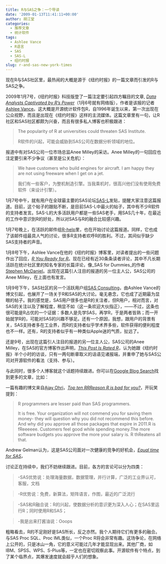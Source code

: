```yaml
---
title: R与SAS之争：一个导读
date: '2009-01-13T11:41:11+00:00'
author: 胡江堂
categories:
  - 推荐文章
  - 统计软件
tags:
  - Ashlee Vance
  - R语言
  - SAS
  - SAS-L
  - 纽约时报
slug: r-and-sas-new-york-times
---
```


现在R与SAS社区里，最热闹的大概是源于《纽约时报》的一篇文章而引发的R与SAS之争。

2009年1月7号，《纽约时报》科技版登了一篇注定要引起四方瞩目的文章, _[Data Analysts Captivated by R’s Power](http://www.nytimes.com/2009/01/07/technology/business-computing/07program.html)_（1月6号就有网络版），作者是该报的记者[Ashlee Vance](http://topics.nytimes.com/top/reference/timestopics/people/v/ashlee_vance/index.html?inline=nyt-per)。这大概是开源统计软件包R，自1996年诞生以来，第一次出现在公众视野，而且是出现在《纽约时报》这样的主流媒体。这篇文章里有一句，让R社区和SAS社区都颇为兴奋，而且有很多私人博客也积极跟进：

> The popularity of R at universities could threaten SAS Institute.
> 
> R软件的兴起，可能会威胁到SAS公司在数据分析领域的地位。

报道中有对SAS公司一位市场总监Anee Milley的采访。Anee Milley的一句回应也注定要引来不少争议（甚至是公关危机）：

> We have customers who build engines for aircraft. I am happy they are not using freeware when I get on a jet.
> 
> 我们有一些客户，为整机制造引擎。当我乘机时，很高兴他们没有使用免费软件（来设计引擎）。

1月7号中午，就有用户在全球最主要的SAS论坛[SAS-L](http://www.listserv.uga.edu/cgi-bin/wa?A1=ind0901b&L=sas-l#44)发贴，提醒大家注意这篇报道。目前，这个帖子的跟贴不断，是目前SAS-L中最火的帖子，其中有不少R软件的支持者发言。SAS-L的大多活跃用户都是一些SAS老手，用SAS几十年，在最近的工作中意识到R的好处，所以对SAS与R的融合比较感兴趣。

<!--more-->

1月7号晚上，在活跃的邮件组[R-help](http://groups.google.com/group/r-help-archive/browse_thread/thread/5502fdc60d063833/352fc11a5b833f12)里，也在开始讨论这篇报道。同样，它也成了该邮件组最具人气的讨论，很多R支持者欢呼R的胜利。不过，其间似乎缺少SAS支持者的声音。

1月8号下午，Ashlee Vance在他的《纽约时报》博客里，对读者提出的一些问题作出了回应，_[R You Ready for R](http://bits.blogs.nytimes.com/2009/01/08/r-you-ready-for-r/)_。现在已经有近30条条读者评论，其中不凡长期活跃在统计社区里的知名专家的长篇评论，像_SAS for Dummies_的作者[Stephen McDaniel](http://stephenmcdaniel.us)。出现在这篇引人注目的报道的另一位主人公，SAS公司的Anee Milley，在上面也有发言。

1月9号下午，SAS社区的另一个活跃用户组[SAS Consulting](http://groups.google.com/group/sasconsulting/topics)，由Ashlee Vance的博文引起，也展开了一场关于R和SAS的大讨论。毫无悬念，它也成了近期最为显眼的帖子。我的感觉是，SAS用户很多也是R的关注者，但R用户，相对而言，对SAS的关注以及了解程度，稍显不如（这一条欢迎大伙指正），——不过，这条也很可能是R占优的一个证据：多数人是先学SAS，再学R，于是两者皆熟；而一开始就学R的，可能对SAS的兴趣不够足。还有一个原因，我想，跟用户的背景有关，SAS支持者多在工业界，而R的支持者似乎学术界多些，软件获得的便利程度也不一样。还有，R的支持者似乎有一种类似Apple迷的气质，扯远了。

还是9号，出现在这篇引人注目的报道的另一位主人公，SAS公司的Anee Milley，在SAS的官方博客作出声明，_[This Post Is Rated R](http://blogs.sas.com/sascom/index.php?/archives/434-This-post-is-rated-R.html)_，认为她跟《纽约时报》半个小时的访谈，只有一两句断章取义的话语见诸报端，并重申了她与SAS公司对开源软件的看法（支持、参与）。

与此同时，很多个人博客就这个话题持续跟进。你可以在[Google Blog Search](http://blogsearch.google.com/blogsearch?hl=en&ie=UTF-8&q=R+SAS&btnG=Search+Blogs)找到更多的文章，比如：

一篇有趣的博文来自[Ajay Ohri](http://www.decisionstats.com/)，_[Top ten RRReason R is bad for you?](http://smartdatacollective.com/Home/15756)_，开玩笑提到：

> R programmers are lesser paid than SAS programmers.
> 
> It is free. Your organization will not commend you for saving them money- they will question why you did not recommend this before. And why did you approve all those packages that expire in 2011.R is fReeeeee. Customers feel good while spending money.The more software budgets you approve the more your salary is. R thReatens all that.

Andrew Gelman认为，这是SAS公司面对一次健康的竞争的好机会，_[Equal time for SAS](http://www.stat.columbia.edu/~cook/movabletype/archives/2009/01/equal-time-for.html)。_

讨论正在持续中，我们不妨继续跟进。目前，各方的言论可以分为四类：

> -SAS优势说：处理海量数据，数据管理，并行计算，广泛的工业界认可，客服，文档
  
> -R优势说：免费，新算法，矩阵语言，作图，最近的广泛流行
  
> -SAS和R融合说：R的兴起，使数据分析的意识更为深入人心；在SAS里运行R；同时使用R和SAS；
  
> -我是出来打酱油说：Ooops

粗略看去，R的不足刚好是SAS所长，反之亦然。我个人期待它们有更多的融合。与SAS Proc SQL、Proc IML类似，一个Proc R将会非常有趣。这场争论，在网络上公开的，只是冰山一角，它的意义可能过几年才能显现出来。其他厂商，如IBM、SPSS、WPS、S-Plus等，一定也在密切观察此事。开源软件有个特点，到了某个临界点，其爆发速度就会超乎人们的想象。
